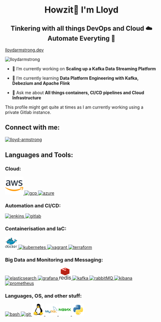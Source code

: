 <h1 align="center">Howzit🤙 I'm Lloyd</h1>
<h2 align="center">Tinkering with all things DevOps and Cloud ☁️ Automate Everyting 🤖</h2>
<a href=lloydarmstrong.dev align="center">lloydarmstrong.dev</a>

<p align="left"> <img src="https://komarev.com/ghpvc/?username=lloydarmstrong&label=Profile%20views&color=0e75b6&style=flat" alt="lloydarmstrong" /> </p>

- 🔧 I’m currently working on **Scaling up a Kafka Data Streaming Platform**

- 🌱 I’m currently learning **Data Platform Engineering with Kafka, Debezium and Apache Flink**

- 💬 Ask me about **All things containers, CI/CD pipelines and Cloud Infrastructure**

This profile might get quite at times as I am currently working using a private Gitlab instance.

<h2 align="left">Connect with me:</h2>
<p align="left">
<a href="https://linkedin.com/in/lloyd-armstrong" target="blank"><img align="center" src="https://raw.githubusercontent.com/rahuldkjain/github-profile-readme-generator/master/src/images/icons/Social/linked-in-alt.svg" alt="lloyd-armstrong" height="30" width="40" /></a>
</p>

<h2 align="left">Languages and Tools:</h2>

<h3 align="left">Cloud:</h3>
<p align="left">
  <a href="https://aws.amazon.com" target="_blank" rel="noreferrer"> <img src="https://raw.githubusercontent.com/devicons/devicon/master/icons/amazonwebservices/amazonwebservices-original-wordmark.svg" alt="aws" width="60" height="60"/> </a>
  <a href="https://cloud.google.com" target="_blank" rel="noreferrer"> <img src="https://www.vectorlogo.zone/logos/google_cloud/google_cloud-icon.svg" alt="gcp" width="60" height="60"/> </a>
  <a href="https://azure.microsoft.com/en-in/" target="_blank" rel="noreferrer"> <img src="https://www.vectorlogo.zone/logos/microsoft_azure/microsoft_azure-icon.svg" alt="azure" width="60" height="60"/> </a>
</p>

<h3 align="left">Automation and CI/CD:</h3>
<p align="left">
  <a href="https://www.jenkins.io" target="_blank" rel="noreferrer"> <img src="https://www.vectorlogo.zone/logos/jenkins/jenkins-icon.svg" alt="jenkins" width="40" height="40"/> </a>
  <a href="https://about.gitlab.com/" target="_blank" rel="noreferrer"> <img src="https://cdn.jsdelivr.net/gh/devicons/devicon/icons/gitlab/gitlab-original.svg" alt="gitlab" width="40" height="40"/> </a>
</p>
  
<h3 align="left">Containerisation and IaC:</h3>
<p align="left">
  <a href="https://www.docker.com/" target="_blank" rel="noreferrer"> <img src="https://raw.githubusercontent.com/devicons/devicon/master/icons/docker/docker-original-wordmark.svg" alt="docker" width="40" height="40"/> </a>
  <a href="https://kubernetes.io" target="_blank" rel="noreferrer"> <img src="https://www.vectorlogo.zone/logos/kubernetes/kubernetes-icon.svg" alt="kubernetes" width="40" height="40"/> </a>
  <a href="https://www.vagrantup.com/" target="_blank" rel="noreferrer"> <img src="https://www.vectorlogo.zone/logos/vagrantup/vagrantup-icon.svg" alt="vagrant" width="40" height="40"/> </a>
  <a href="https://terraform.io/" target="_blank" rel="noreferrer"> <img src="https://cdn.jsdelivr.net/gh/devicons/devicon/icons/terraform/terraform-original.svg" alt="terraform" width="40" height="40"/> </a>    
</p>

<h3 align="left">Big Data and Monitoring and Messaging:</h3>
<p align="left">
  <a href="https://www.elastic.co" target="_blank" rel="noreferrer"> <img src="https://www.vectorlogo.zone/logos/elastic/elastic-icon.svg" alt="elasticsearch" width="40" height="40"/> </a>
  <a href="https://grafana.com" target="_blank" rel="noreferrer"> <img src="https://www.vectorlogo.zone/logos/grafana/grafana-icon.svg" alt="grafana" width="40" height="40"/> </a>
  <a href="https://redis.io" target="_blank" rel="noreferrer"> <img src="https://raw.githubusercontent.com/devicons/devicon/master/icons/redis/redis-original-wordmark.svg" alt="redis" width="40" height="40"/> </a>
  <a href="https://kafka.apache.org/" target="_blank" rel="noreferrer"> <img src="https://cdn.jsdelivr.net/gh/devicons/devicon/icons/apachekafka/apachekafka-original.svg" alt="kafka" width="40" height="40"/> </a>
  <a href="https://www.rabbitmq.com" target="_blank" rel="noreferrer"> <img src="https://www.vectorlogo.zone/logos/rabbitmq/rabbitmq-icon.svg" alt="rabbitMQ" width="40" height="40"/> </a>
  <a href="https://www.elastic.co/kibana" target="_blank" rel="noreferrer"> <img src="https://www.vectorlogo.zone/logos/elasticco_kibana/elasticco_kibana-icon.svg" alt="kibana" width="40" height="40"/> </a>
  <a href="https://prometheus.io" target="_blank" rel="noreferrer"> <img src="https://cdn.jsdelivr.net/gh/devicons/devicon/icons/prometheus/prometheus-original.svg" alt="prometheus" width="40" height="40"/> </a>
</p>

<h3 align="left">Languages, OS, and other stuff:</h3>
<p align="left">
  <a href="https://www.gnu.org/software/bash/" target="_blank" rel="noreferrer"> <img src="https://www.vectorlogo.zone/logos/gnu_bash/gnu_bash-icon.svg" alt="bash" width="40" height="40"/> </a>
  <a href="https://git-scm.com/" target="_blank" rel="noreferrer"> <img src="https://www.vectorlogo.zone/logos/git-scm/git-scm-icon.svg" alt="git" width="40" height="40"/> </a>
  <a href="https://www.linux.org/" target="_blank" rel="noreferrer"> <img src="https://raw.githubusercontent.com/devicons/devicon/master/icons/linux/linux-original.svg" alt="linux" width="40" height="40"/> </a>
  <a href="https://www.mysql.com/" target="_blank" rel="noreferrer"> <img src="https://raw.githubusercontent.com/devicons/devicon/master/icons/mysql/mysql-original-wordmark.svg" alt="mysql" width="40" height="40"/> </a>
  <a href="https://www.nginx.com" target="_blank" rel="noreferrer"> <img src="https://raw.githubusercontent.com/devicons/devicon/master/icons/nginx/nginx-original.svg" alt="nginx" width="40" height="40"/> </a>
  <a href="https://www.python.org" target="_blank" rel="noreferrer"> <img src="https://raw.githubusercontent.com/devicons/devicon/master/icons/python/python-original.svg" alt="python" width="40" height="40"/> </a>
</p>
